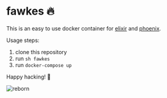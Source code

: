 # fawkes 🔥

This is an easy to use docker container for [elixir](https://elixir-lang.org/) and [phoenix](https://phoenixframework.org/).

Usage steps:
  1. clone this repository
  2. run `sh fawkes`
  3. run `docker-compose up`

Happy hacking! 🤖

![reborn](https://thumbs.gfycat.com/PlainHonorableKomododragon-size_restricted.gif)
